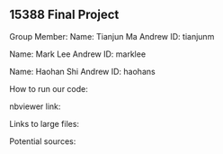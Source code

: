## 15388 Final Project

Group Member:
Name: Tianjun Ma
Andrew ID: tianjunm

Name: Mark Lee
Andrew ID: marklee

Name: Haohan Shi
Andrew ID: haohans

How to run our code:

nbviewer link:

Links to large files:

Potential sources:


